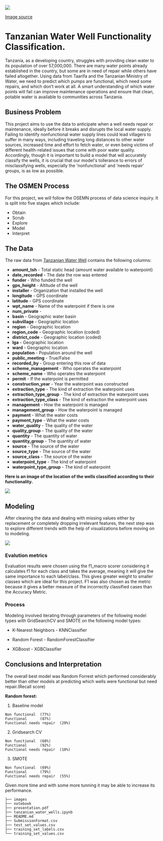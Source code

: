 <img src='https://raw.githubusercontent.com/Milenaafeworki/Tanzanian_water_well/master/images/new-handpump-mod-need-to-crop.png'>

[Image source](https://rwsn.blog/2016/06/17/water-spillovers-and-free-riding-the-economics-of-pump-functionality-in-tanzania/)



# Tanzanian Water Well Functionality Classification.

Tanzania, as a developing country, struggles with providing clean water to its population of over 57,000,000. There are many water points already established in the country, but some are in need of repair while others have failed altogether. Using data from Taarifa and the Tanzanian Ministry of Water, we need to predict which pumps are functional, which need some repairs, and which don’t work at all. A smart understanding of which water points will fail can improve maintenance operations and ensure that clean, potable water is available to communities across Tanzania. 


## Business Problem

This project aims to use the data to anticipate when a well needs repair or maintenance, ideally before it breaks and disrupts the local water supply. Failing to identify nonfunctional water supply lines could lead villagers to suffer in many ways, including traveling long distances to other water sources, increased time and effort to fetch water, or even being victims of different health-related issues that come with poor water quality. Accordingly,  though it is important to build a model that will accurately classify the wells, it is crucial that our model's tollerance to errors of misclassifying wells, especially the 'nonfunctional' and 'needs repair' groups, is as low as possible.  

## The OSMEN Process

For this project, we will follow the OSEMN process of data science inquiry. It is split into five stages which include:

- Obtain
- Scrub
- Explore
- Model
- Interpret


## The Data

The raw data from [Tanzanian Water Well](https://www.drivendata.org/competitions/7/pump-it-up-data-mining-the-water-table/page/23/) contains the following columns:

- **amount_tsh** -     Total static head (amount water available to waterpoint)
- **date_recorded** -  The date the row was entered
- **funder** -         Who funded the well
- **gps_height** -     Altitude of the well
- **installer** -      Organization that installed the well
- **longitude** -      GPS coordinate
- **latitude** -       GPS coordinate
- **wpt_name** -       Name of the waterpoint if there is one
- **num_private** -
- **basin** -          Geographic water basin
- **subvillage** -     Geographic location
- **region** -         Geographic location
- **region_code** -    Geographic location (coded)
- **district_code** -  Geographic location (coded)
- **lga** -            Geographic location
- **ward** -           Geographic location
- **population** -     Population around the well
- **public_meeting** - True/False
- **recorded_by** -    Group entering this row of data
- **scheme_management** - Who operates the waterpoint
- **scheme_name** -       Who operates the waterpoint
- **permit** -            If the waterpoint is permitted
- **construction_year** - Year the waterpoint was constructed
- **extraction_type** -   The kind of extraction the waterpoint uses
- **extraction_type_group** - The kind of extraction the waterpoint uses
- **extraction_type_class** - The kind of extraction the waterpoint uses
- **management** -        How the waterpoint is managed
- **management_group** -  How the waterpoint is managed
- **payment** -           What the water costs
- **payment_type** -      What the water costs
- **water_quality** -     The quality of the water
- **quality_group** -     The quality of the water
- **quantity** -          The quantity of water
- **quantity_group** -    The quantity of water
- **source** -            The source of the water
- **source_type** -       The source of the water
- **source_class** -      The source of the water
- **waterpoint_type** -   The kind of waterpoint
- **waterpoint_type_group** - The kind of waterpoint



**Here is an image of the location of the wells classified according to their functionality.**

<img src='https://raw.githubusercontent.com/Milenaafeworki/Tanzanian_water_well/master/images/functionality%20map.png'>

## Modeling

After cleaning the data and dealing with missing values either by replacement or completely dropping irrelevant features, the next step was to explore different trends with the help of visualizations before moving on to modeling.

<img src='https://raw.githubusercontent.com/Milenaafeworki/Tanzanian_water_well/master/images/quantity.png'>

### Evalution metrics

Evaluation results were chosen using the f1_macro scorer considering it calculates f1 for each class and takes the average, meaning it will give the same importance to each label/class. This gives greater weight to smaller classes which are ideal for this project. F1 was also chosen as the metric because it gives a better measure of the incorrectly classified cases than the Accuracy Metric.


### Process

Modeling involved iterating through parameters of the following model types with GridSearchCV and SMOTE on the following model types:

- K-Nearest Neighbors - KNNClassifier

- Random Forest - RandomForestClassifier

- XGBoost - XGBClassifier

## Conclusions and Interpretation


The overall best model was Random Forrest which performed considerably better than other models at predicting which wells were functional but need repair.(Recall score)

**Random forest:** 

   1. Baseline model
    
    Non functional  (77%)     
    Functional      (87%)   
    Functional needs repair  (29%) 
    
    
   2. Gridsearch CV
    
    Non functional  (68%)     
    Functional      (92%)   
    Functional needs repair  (10%)
    
    
   3. SMOTE
    
    Non functional  (69%)     
    Functional      (79%)   
    Functional needs repair  (55%)

 Given more time and with some more tunning it may be able to increase its performance.




```
├── images
├── notebook
├── presentation.pdf
├── tanzanian_water_wells.ipynb
├── README.md
├── SubmissionFormat.csv
├── test_set_values.csv
├── training_set_labels.csv
└── training_set_values.csv
```